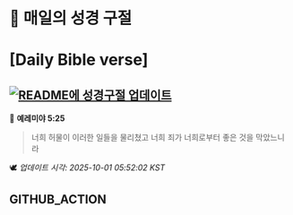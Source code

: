 # 🙏 매일의 성경 구절
# [Daily Bible verse]
## [![README에 성경구절 업데이트](https://github.com/DONGSUKA/first_test/actions/workflows/update-readme-bible.yml/badge.svg)](https://github.com/DONGSUKA/first_test/actions/workflows/update-readme-bible.yml)
<!-- START_BIBLE_VERSE -->
📖 **예레미야 5:25**
> 너희 허물이 이러한 일들을 물리쳤고 너희 죄가 너희로부터 좋은 것을 막았느니라

🕊️ _업데이트 시각: 2025-10-01 05:52:02 KST_
  <!-- END_BIBLE_VERSE -->
## GITHUB_ACTION

